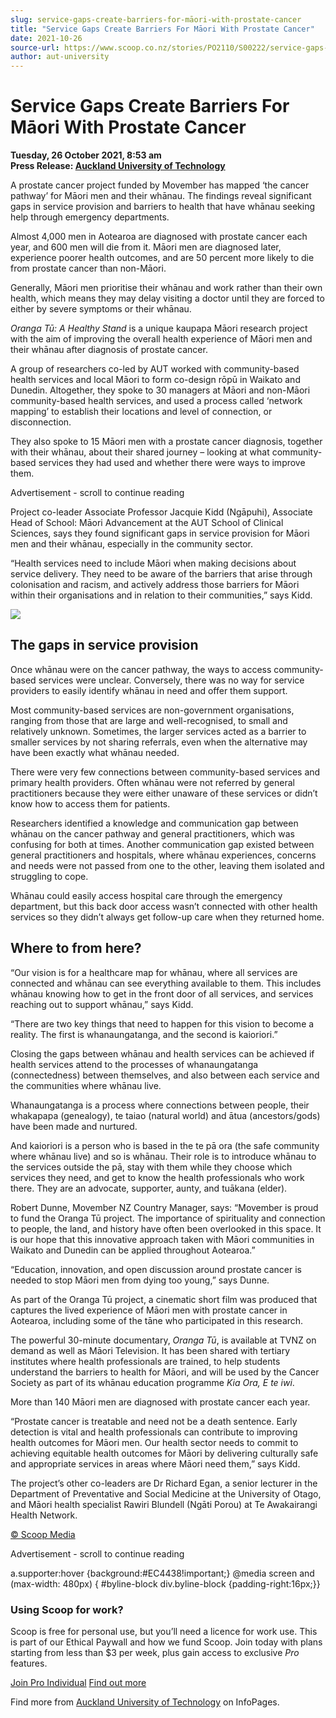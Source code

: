```yaml
---
slug: service-gaps-create-barriers-for-māori-with-prostate-cancer
title: "Service Gaps Create Barriers For Māori With Prostate Cancer"
date: 2021-10-26
source-url: https://www.scoop.co.nz/stories/PO2110/S00222/service-gaps-create-barriers-for-maori-with-prostate-cancer.htm
author: aut-university
---
```

Service Gaps Create Barriers For Māori With Prostate Cancer
===========================================================

**Tuesday, 26 October 2021, 8:53 am**  
**Press Release: [Auckland University of Technology](https://info.scoop.co.nz/Auckland_University_of_Technology)**

A prostate cancer project funded by Movember has mapped ‘the cancer pathway’ for Māori men and their whānau. The findings reveal significant gaps in service provision and barriers to health that have whānau seeking help through emergency departments.

Almost 4,000 men in Aotearoa are diagnosed with prostate cancer each year, and 600 men will die from it. Māori men are diagnosed later, experience poorer health outcomes, and are 50 percent more likely to die from prostate cancer than non-Māori.

Generally, Māori men prioritise their whānau and work rather than their own health, which means they may delay visiting a doctor until they are forced to either by severe symptoms or their whānau.

_Oranga Tū: A Healthy Stand_ is a unique kaupapa Māori research project with the aim of improving the overall health experience of Māori men and their whānau after diagnosis of prostate cancer.

A group of researchers co-led by AUT worked with community-based health services and local Māori to form co-design rōpū in Waikato and Dunedin. Altogether, they spoke to 30 managers at Māori and non-Māori community-based health services, and used a process called ‘network mapping’ to establish their locations and level of connection, or disconnection.

They also spoke to 15 Māori men with a prostate cancer diagnosis, together with their whānau, about their shared journey – looking at what community-based services they had used and whether there were ways to improve them.

Advertisement - scroll to continue reading





Project co-leader Associate Professor Jacquie Kidd (Ngāpuhi), Associate Head of School: Māori Advancement at the AUT School of Clinical Sciences, says they found significant gaps in service provision for Māori men and their whānau, especially in the community sector.

“Health services need to include Māori when making decisions about service delivery. They need to be aware of the barriers that arise through colonisation and racism, and actively address those barriers for Māori within their organisations and in relation to their communities,” says Kidd.

![](https://img.scoop.co.nz/stories/images/2110/2aab56614e5607248fc5.jpeg)

The gaps in service provision
-----------------------------

Once whānau were on the cancer pathway, the ways to access community-based services were unclear. Conversely, there was no way for service providers to easily identify whānau in need and offer them support.

Most community-based services are non-government organisations, ranging from those that are large and well-recognised, to small and relatively unknown. Sometimes, the larger services acted as a barrier to smaller services by not sharing referrals, even when the alternative may have been exactly what whānau needed.

There were very few connections between community-based services and primary health providers. Often whānau were not referred by general practitioners because they were either unaware of these services or didn’t know how to access them for patients.

Researchers identified a knowledge and communication gap between whānau on the cancer pathway and general practitioners, which was confusing for both at times. Another communication gap existed between general practitioners and hospitals, where whānau experiences, concerns and needs were not passed from one to the other, leaving them isolated and struggling to cope.

Whānau could easily access hospital care through the emergency department, but this back door access wasn’t connected with other health services so they didn’t always get follow-up care when they returned home.

Where to from here?
-------------------

“Our vision is for a healthcare map for whānau, where all services are connected and whānau can see everything available to them. This includes whānau knowing how to get in the front door of all services, and services reaching out to support whānau,” says Kidd.

“There are two key things that need to happen for this vision to become a reality. The first is whanaungatanga, and the second is kaioriori.”

Closing the gaps between whānau and health services can be achieved if health services attend to the processes of whanaungatanga (connectedness) between themselves, and also between each service and the communities where whānau live.

Whanaungatanga is a process where connections between people, their whakapapa (genealogy), te taiao (natural world) and ātua (ancestors/gods) have been made and nurtured.

And kaioriori is a person who is based in the te pā ora (the safe community where whānau live) and so is whānau. Their role is to introduce whānau to the services outside the pā, stay with them while they choose which services they need, and get to know the health professionals who work there. They are an advocate, supporter, aunty, and tuākana (elder).

Robert Dunne, Movember NZ Country Manager, says: “Movember is proud to fund the Oranga Tū project. The importance of spirituality and connection to people, the land, and history have often been overlooked in this space. It is our hope that this innovative approach taken with Māori communities in Waikato and Dunedin can be applied throughout Aotearoa.”

“Education, innovation, and open discussion around prostate cancer is needed to stop Māori men from dying too young,” says Dunne.

As part of the Oranga Tū project, a cinematic short film was produced that captures the lived experience of Māori men with prostate cancer in Aotearoa, including some of the tāne who participated in this research.

The powerful 30-minute documentary, _Oranga Tū_, is available at TVNZ on demand as well as Māori Television. It has been shared with tertiary institutes where health professionals are trained, to help students understand the barriers to health for Māori, and will be used by the Cancer Society as part of its whānau education programme _Kia Ora, E te iwi_.

More than 140 Māori men are diagnosed with prostate cancer each year.

“Prostate cancer is treatable and need not be a death sentence. Early detection is vital and health professionals can contribute to improving health outcomes for Māori men. Our health sector needs to commit to achieving equitable health outcomes for Māori by delivering culturally safe and appropriate services in areas where Māori need them,” says Kidd.

The project’s other co-leaders are Dr Richard Egan, a senior lecturer in the Department of Preventative and Social Medicine at the University of Otago, and Māori health specialist Rawiri Blundell (Ngāti Porou) at Te Awakairangi Health Network.

[© Scoop Media](http://www.scoop.co.nz/about/terms.html)  

Advertisement - scroll to continue reading



a.supporter:hover {background:#EC4438!important;} @media screen and (max-width: 480px) { #byline-block div.byline-block {padding-right:16px;}}

### Using Scoop for work?

Scoop is free for personal use, but you’ll need a licence for work use. This is part of our Ethical Paywall and how we fund Scoop. Join today with plans starting from less than $3 per week, plus gain access to exclusive _Pro_ features.  
  
[Join Pro Individual](https://pro.scoop.co.nz/Individual/?from=ProIn24) [Find out more](https://pro.scoop.co.nz/using-scoop-for-work/?from=ProIn24)

Find more from [Auckland University of Technology](https://info.scoop.co.nz/Auckland_University_of_Technology) on InfoPages.